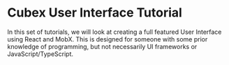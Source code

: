 # Cubex User Interface Tutorial

In this set of tutorials, we will look at creating a full featured User Interface using React and MobX.  This is designed for someone with some prior knowledge of programming, but not necessarily UI frameworks or JavaScript/TypeScript.